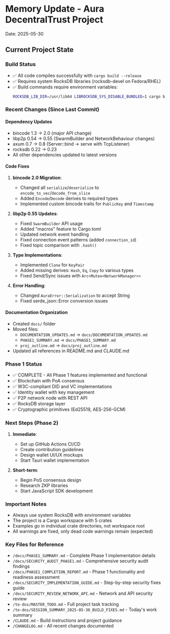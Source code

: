 # Memory Update - Aura DecentralTrust Project
Date: 2025-05-30

## Current Project State

### Build Status
- ✅ All code compiles successfully with `cargo build --release`
- ✅ Requires system RocksDB libraries (rocksdb-devel on Fedora/RHEL)
- ✅ Build commands require environment variables:
  ```bash
  ROCKSDB_LIB_DIR=/usr/lib64 LIBROCKSDB_SYS_DISABLE_BUNDLED=1 cargo build --release
  ```

### Recent Changes (Since Last Commit)

#### Dependency Updates
- bincode 1.3 → 2.0 (major API change)
- libp2p 0.54 → 0.55 (SwarmBuilder and NetworkBehaviour changes)
- axum 0.7 → 0.8 (Server::bind → serve with TcpListener)
- rocksdb 0.22 → 0.23
- All other dependencies updated to latest versions

#### Code Fixes
1. **bincode 2.0 Migration**:
   - Changed all `serialize`/`deserialize` to `encode_to_vec`/`decode_from_slice`
   - Added `Encode`/`Decode` derives to required types
   - Implemented custom bincode traits for `PublicKey` and `Timestamp`

2. **libp2p 0.55 Updates**:
   - Fixed `SwarmBuilder` API usage
   - Added "macros" feature to Cargo.toml
   - Updated network event handling
   - Fixed connection event patterns (added `connection_id`)
   - Fixed topic comparison with `.hash()`

3. **Type Implementations**:
   - Implemented `Clone` for `KeyPair`
   - Added missing derives: `Hash`, `Eq`, `Copy` to various types
   - Fixed Send/Sync issues with `Arc<Mutex<NetworkManager>>`

4. **Error Handling**:
   - Changed `AuraError::Serialization` to accept String
   - Fixed serde_json::Error conversion issues

#### Documentation Organization
- Created `docs/` folder
- Moved files:
  - `DOCUMENTATION_UPDATES.md` → `docs/DOCUMENTATION_UPDATES.md`
  - `PHASE1_SUMMARY.md` → `docs/PHASE1_SUMMARY.md`
  - `proj_outline.md` → `docs/proj_outline.md`
- Updated all references in README.md and CLAUDE.md

### Phase 1 Status
- ✅ COMPLETE - All Phase 1 features implemented and functional
- ✅ Blockchain with PoA consensus
- ✅ W3C-compliant DID and VC implementations
- ✅ Identity wallet with key management
- ✅ P2P network node with REST API
- ✅ RocksDB storage layer
- ✅ Cryptographic primitives (Ed25519, AES-256-GCM)

### Next Steps (Phase 2)
1. **Immediate**:
   - Set up GitHub Actions CI/CD
   - Create contribution guidelines
   - Design wallet UI/UX mockups
   - Start Tauri wallet implementation

2. **Short-term**:
   - Begin PoS consensus design
   - Research ZKP libraries
   - Start JavaScript SDK development

### Important Notes
- Always use system RocksDB with environment variables
- The project is a Cargo workspace with 5 crates
- Examples go in individual crate directories, not workspace root
- All warnings are fixed, only dead code warnings remain (expected)

### Key Files for Reference
- `/docs/PHASE1_SUMMARY.md` - Complete Phase 1 implementation details
- `/docs/SECURITY_AUDIT_PHASE1.md` - Comprehensive security audit findings
- `/docs/PHASE1_COMPLETION_REPORT.md` - Phase 1 functionality and readiness assessment
- `/docs/SECURITY_IMPLEMENTATION_GUIDE.md` - Step-by-step security fixes guide
- `/docs/SECURITY_REVIEW_NETWORK_API.md` - Network and API security review
- `/to-dos/MASTER_TODO.md` - Full project task tracking
- `/to-dos/SESSION_SUMMARY_2025-05-30_BUILD_FIXES.md` - Today's work summary
- `/CLAUDE.md` - Build instructions and project guidance
- `/CHANGELOG.md` - All recent changes documented